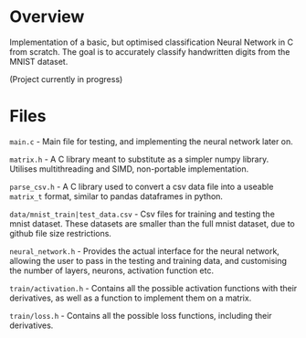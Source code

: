 # Overview
Implementation of a basic, but optimised classification Neural Network in C from scratch. The goal is to accurately classify handwritten digits from the MNIST dataset.

(Project currently in progress)

# Files
`main.c` - Main file for testing, and implementing the neural network later on.

`matrix.h` - A C library meant to substitute as a simpler numpy library. Utilises multithreading and SIMD, non-portable implementation. 

`parse_csv.h` - A C library used to convert a csv data file into a useable `matrix_t` format, similar to pandas dataframes in python.

`data/mnist_train|test_data.csv` - Csv files for training and testing the mnist dataset. These datasets are smaller than the full mnist dataset, due to github file size restrictions.

`neural_network.h` - Provides the actual interface for the neural network, allowing the user to pass in the testing and training data, and customising the number of layers, neurons, activation function etc. 

`train/activation.h` - Contains all the possible activation functions with their derivatives, as well as a function to implement them on a matrix.

`train/loss.h` - Contains all the possible loss functions, including their derivatives.
